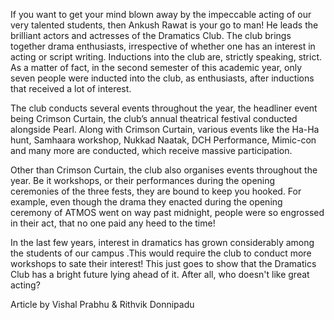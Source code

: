 
If you want to get your mind blown away by the impeccable acting of
our very talented students, then Ankush Rawat is your go to man! He
leads the brilliant actors and actresses of the Dramatics Club. The club
 brings together drama enthusiasts, irrespective of whether one has an
interest in acting or script writing. Inductions into the club are,
strictly speaking, strict. As a matter of fact, in the second semester
of this academic year, only seven people were inducted into the club, as
 enthusiasts, after inductions that received a lot of interest.


The club conducts several events throughout the year, the headliner
event being Crimson Curtain, the club’s annual theatrical festival
conducted alongside Pearl. Along with Crimson Curtain, various events
like the Ha-Ha hunt, Samhaara workshop, Nukkad Naatak, DCH Performance,
Mimic-con and many more are conducted, which receive massive
participation.


Other than Crimson Curtain, the club also organises events throughout
 the year. Be it workshops, or their performances during the opening
ceremonies of the three fests, they are bound to keep you hooked. For
example, even though the drama they enacted during the opening ceremony
of ATMOS went on way past midnight, people were so engrossed in their
act, that no one paid any heed to the time!


In the last few years, interest in dramatics has grown considerably
among the students of our campus .This would require the club to conduct
 more workshops to sate their interest! This just goes to show that the
Dramatics Club has a bright future lying ahead of it. After all, who
doesn't like great acting?


Article by Vishal Prabhu &amp; Rithvik Donnipadu

